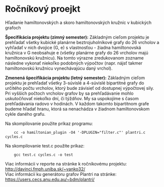 # Ročníkový proejkt
Hľadanie hamiltonovských a skoro hamiltonovských kružníc v kubických grafoch

**Špecifikácia projektu (zimný semester):** Základným cieľom projektu je prehľadať všetky kubické planárne beztrojuholníkové grafy do 26 vrcholov a vyhľadať v nich dvojice (G, e) s vlastnosťou - žiadna hamiltonovská kružnica v G neobsahuje e (všetky planárne grafy do 26 vrcholov majú hamiltonovskú kružnicu). Na tomto výrazne zredukovanom zozname následne vykonať niekoľko podobných výpočtov (napr. nájsť takmer hamiltonovskú kružnicu vynechávajúcu daný vrchol).  

**Zmenená špecifikácia projektu (letný semester):** Základným cieľom projektu je prehľadať všetky 3-súvislé a 4-súvislé bipartitné grafy do určitého počtu vrcholov, ktorý bude závisieť od dostupnej výpočtovej sily. Pri vyšších počtoch vrcholov grafov by sa prehľadávanie mohlo uskutočňovať niekoľko dní, či týždňov. My sa uspokojíme s časom prehľadávania radovo v hodinách. V každom takomto bipartitnom grafe budeme hľadať hranu, ktorá sa nenachádza v žiadnom hamiltonovskom cykle daného grafu.

Na skompilovanie použite príkaz programu: 

        cc -o hamiltonian_plugin -O4 '-DPLUGIN="filter.c"' plantri.c cycles.c
 
Na skompilovanie test.c použite príkaz: 

        gcc test.c cycles.c -o test
        
Viac informácii v reporte na stránke k ročníkovému projektu:   
http://davinci.fmph.uniba.sk/~vanko32/  
Viac informácií ku generátoru grafov Plantri na stránke:   
https://users.cecs.anu.edu.au/~bdm/plantri/
     
